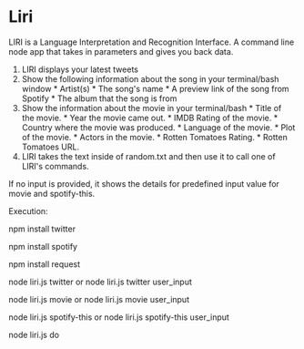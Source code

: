 # Liri

LIRI is a Language Interpretation and Recognition Interface. A command line node app that takes in parameters and gives you back data.

1. LIRI displays your latest tweets
2. Show the following information about the song in your terminal/bash window
        * Artist(s)
        * The song's name
        * A preview link of the song from Spotify
        * The album that the song is from
3. Show the information about the movie in your terminal/bash
        * Title of the movie.
        * Year the movie came out.
        * IMDB Rating of the movie.
        * Country where the movie was produced.
        * Language of the movie.
        * Plot of the movie.
        * Actors in the movie.
        * Rotten Tomatoes Rating.
        * Rotten Tomatoes URL.
4. LIRI takes the text inside of random.txt and then use it to call one of LIRI's commands.

If no input is provided, it shows the details for predefined input value for movie and spotify-this.


Execution:

  npm install twitter
  
  npm install spotify
  
  npm install request

  node liri.js twitter  or node liri.js twitter user_input

  node liri.js movie  or node liri.js movie user_input
  
  node liri.js spotify-this  or node liri.js spotify-this user_input
  
  node liri.js do 
